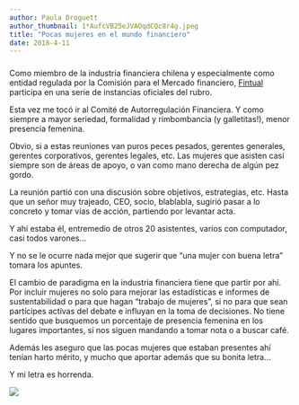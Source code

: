 ```yaml
---
author: Paula Droguett
author_thumbnail: 1*AufcVB25eJVAOqdCQc8r4g.jpeg
title: "Pocas mujeres en el mundo financiero"
date: 2018-4-11
---
```


### 

Como miembro de la industria financiera chilena y especialmente como entidad regulada por la Comisión para el Mercado financiero, [Fintual](http://www.fintual.com) participa en una serie de instancias oficiales del rubro.

Esta vez me tocó ir al Comité de Autorregulación Financiera. Y como siempre a mayor seriedad, formalidad y rimbombancia (y galletitas!), menor presencia femenina.

Obvio, si a estas reuniones van puros peces pesados, gerentes generales, gerentes corporativos, gerentes legales, etc. Las mujeres que asisten casi siempre son de áreas de apoyo, o van como mano derecha de algún pez gordo.

La reunión partió con una discusión sobre objetivos, estrategias, etc. Hasta que un señor muy trajeado, CEO, socio, blablabla, sugirió pasar a lo concreto y tomar vías de acción, partiendo por levantar acta.

Y ahí estaba él, entremedio de otros 20 asistentes, varios con computador, casi todos varones…

Y no se le ocurre nada mejor que sugerir que “una mujer con buena letra” tomara los apuntes.

El cambio de paradigma en la industria financiera tiene que partir por ahí. Por incluir mujeres no solo para mejorar las estadísticas e informes de sustentabilidad o para que hagan “trabajo de mujeres”, si no para que sean partícipes activas del debate e influyan en la toma de decisiones. No tiene sentido que busquemos un porcentaje de presencia femenina en los lugares importantes, si nos siguen mandando a tomar nota o a buscar café.

Además les aseguro que las pocas mujeres que estaban presentes ahí tenían harto mérito, y mucho que aportar además que su bonita letra…

Y mi letra es horrenda.

![](https://cdn-images-1.medium.com/max/2000/1*8er-eIhSyYPzt8anNbKADg.png)